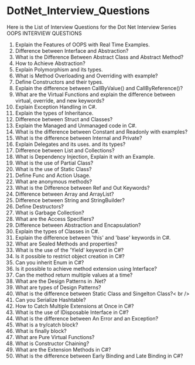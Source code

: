 # DotNet_Interview_Questions
Here is the List of Interview Questions for the Dot Net Interview Series
OOPS INTERVIEW QUESTIONS
1. Explain the Features of OOPS with Real Time Examples. <br />
2. Difference between Interface and Abstraction? <br />
3. What is the Difference Between Abstract Class and Abstract Method? <br />
4. How to Achieve Abstraction? <br />
5. Explain Polymorphism and its types. <br />
6. What is Method Overloading and Overriding with example? <br />
7. Define Constructors and their types. <br />
8. Explain the difference between CallByValue() and CallByReference()? <br />
9. What are the Virtual Functions and explain the difference between virtual, override, and new keywords? <br />
10. Explain Exception Handling in C#. <br />
11. Explain the types of Inheritance. <br />
12. Difference between Struct and Classes? <br />
13. Explain the Managed and Unmanaged code in C#. <br />
14. What is the difference between Constant and Readonly with examples? <br />
15. What is the difference between Internal and Private? <br />
16. Explain Delegates and its uses. and its types? <br />
17. Difference between List and Collections? <br />
18. What is Dependency Injection, Explain it with an Example. <br />
19. What is the use of Partial Class? <br />
20. What is the use of Static Class? <br />
21. Define Func and Action Usage. <br />
22. What are anonymous methods? <br />
23. What is the Difference between Ref and Out Keywords? <br />
24. Difference between Array and ArrayList? <br />
25. Difference between String and StringBuilder? <br />
26. Define Destructors? <br />
27. What is Garbage Collection? <br />
28. What are the Access Specifiers? <br />
29. Difference between Abstraction and Encapsulation? <br />
30. Explain the types of Classes in C#. <br />
31. Explain the difference between 'this' and 'base' keywords in C#. <br />
32. What are Sealed Methods and properties? <br />
33. What is the use of the 'Yield' keyword in C#? <br />
34. Is it possible to restrict object creation in C#? <br />
35. Can you inherit Enum in C#? <br />
36. Is it possible to achieve method extension using Interface? <br />
37. Can the method return multiple values at a time? <br />
38. What are the Design Patterns in .Net? <br />
39. What are types of Design Patterns? <br />
40. What is the difference between Static Class and Singelton Class?< br />
41. Can you Serialize Hashtable? <br />
42. How to Catch Multiple Extensions at Once in C#? <br />
43. What is the use of IDisposable Interface in C#? <br />
44. What is the difference between An Error and an Exception? <br />
45. What is a try/catch block? <br />
46. What is finally block? <br />
47. What are Pure Virtual Functions? <br />
48. What is Constructor Chaining? <br />
49. What are the Extension Methods in C#? <br />
50. What is the difference between Early Binding and Late Binding in C#?
